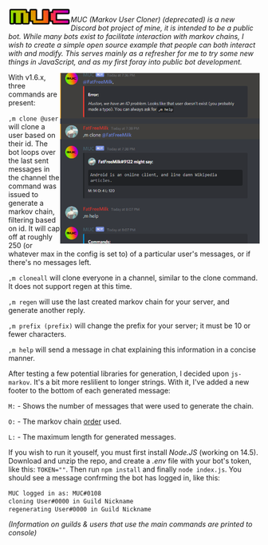 <img align="left" src="./media/muc-new-t.png" width="125"> 

*MUC (Markov User Cloner) *(deprecated)* is a new Discord bot project of mine, it is intended to be a public bot. While many bots exist to facilitate interaction with markov chains, I wish to create a simple open source example that people can both interact with and modify. This serves mainly as a refresher for me to try some new things in JavaScript, and as my first foray into public bot development.*

<img align="right" src="./media/muc-demo-image.png" width="400"> 

With v1.6.x, three commands are present:

`,m clone @user` will clone a user based on their id. The bot loops over the last sent messages in the channel the command was issued to generate a markov chain, filtering based on id. It will cap off at roughly 250 (or whatever max in the config is set to) of a particular user's messages, or if there's no messages left.

`,m cloneall` will clone everyone in a channel, similar to the clone command. It does not support regen at this time.

`,m regen` will use the last created markov chain for your server, and generate another reply.

`,m prefix (prefix)` will change the prefix for your server; it must be 10 or fewer characters.

`,m help` will send a message in chat explaining this information in a concise manner.

After testing a few potential libraries for generation, I decided upon `js-markov`. It's a bit more reslilient to longer strings. With it, I've added a new footer to the bottom of each generated message:

`M:` - Shows the number of messages that were used to generate the chain.

`O:` - The markov chain [order](https://qr.ae/pNK5KG) used.

`L:` - The maximum length for generated messages.

If you wish to run it youself, you must first install *Node.JS* (working on 14.5). Download and unzip the repo, and create a *.env* file with your bot's token, like this: `TOKEN=""`. Then run `npm install` and finally `node index.js`. You should see a message confrming the bot has logged in, like this:
```
MUC logged in as: MUC#0108
cloning User#0000 in Guild Nickname
regenerating User#0000 in Guild Nickname
```
*(Information on guilds & users that use the main commands are printed to console)*
